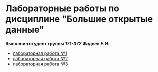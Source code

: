 Лабораторные работы по дисциплине "Большие открытые данные"
===========================================================

**Выполнил студент группы _171-372 Фадеев Е.И._**

- [лабораторная работа №1](./L1)
- [лабораторная работа №2](./L2)
- [лабораторная работа №3](./L3/lab3_linear_regression.ipynb)
